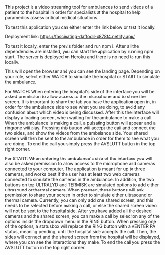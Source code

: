 This project is a video streaming tool for ambulances to send videos of a patient to the hospital in order for specialists at the hospital to help paramedics assess critical medical situations.

To test this application you can either enter the link below or test it locally.

Deployment link:
https://fascinating-daffodil-d878f4.netlify.app/

To test it locally, enter the previs folder and run npm i.
After all the dependencies are installed, you can start the application by running npm start.
The server is deployed on Heroku and there is no need to run this locally.

This will open the browser and you can see the landing page.
Depending on your role, select either WATCH to simulate the hospital or START to simulate the ambulance.

For WATCH:
When entering the hospital's side of the interface you will be asked premission to allow access to the microphone and to share the screen.
It is important to share the tab you have the application open in, in order for the ambulance side to see what you are doing, to avoid any confusion about which video is being discussed. After this the interface will display a loading screen, when waiting for the ambulance to make a call.
When the ambulance is making a call, a pulsating button will appear and a ringtone will play. Pressing this button will accept the call and connect the two sides, and show the videos from the ambulance side. Your shared screen will then be sent to the ambulance in order for them to see what you are doing. To end the call you simply press the AVSLUTT button in the top right corner.

For START:
When entering the ambulance's side of the interface you will also be asked premission to allow access to the microphone and cameras connected to your computer. The application is meant for up to three cameras, and works best if the user has at least two web cameras connected to simulate the cameras in the ambulance. In addition, the two buttons on top ULTRALYD and TERMISK are simulated options to add either ultrasound or thermal camera. When pressed, these buttons will ask premission to share your screen in order to simulate either ultrasound or thermal camera. Currently, you can only add one shared screen, and this needs to be selected before making a call, or else the shared screen video will not be sent to the hospital side. After you have added all the desired cameras and the shared screen, you can make a call by seleciton any of the options inside the dropdown menu in the RING button. When pressing one of the options, a statusbox will replace the RING button with a VENTER PÅ status, meaning pending, until the hospital side accepts the call. Then, the sides will connect and the shared screen from the hospital will be displayed, where you can see the interactions they make. To end the call you press the AVSLUTT button in the top right corner.
